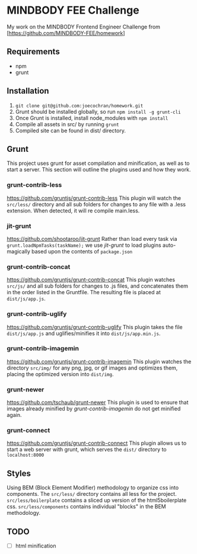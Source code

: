 # MINDBODY FEE Challenge
My work on the MINDBODY Frontend Engineer Challenge from [https://github.com/MINDBODY-FEE/homework]

## Requirements
- npm
- grunt

## Installation
1. `git clone git@github.com:joecochran/homework.git`
2. Grunt should be installed globally, so run `npm install -g grunt-cli`
3. Once Grunt is installed, install node_modules with `npm install`
4. Compile all assets in src/ by running `grunt`
5. Compiled site can be found in dist/ directory.

## Grunt
This project uses grunt for asset compilation and minification, as well as to
start a server. This section will outline the plugins used and how they work.

### grunt-contrib-less
https://github.com/gruntjs/grunt-contrib-less
This plugin will watch the `src/less/` directory and all sub folders for
changes to any file with a .less extension. When detected, it will re compile
main.less.

### jit-grunt
https://github.com/shootaroo/jit-grunt
Rather than load every task via `grunt.loadNpmTasks(taskName);` we use
*jit-grunt* to load plugins auto-magically based upon the contents of
`package.json` 

### grunt-contrib-concat
https://github.com/gruntjs/grunt-contrib-concat
This plugin watches `src/js/` and all sub folders for changes to .js files, and
concatenates them in the order listed in the Gruntfile. The resulting file is
placed at `dist/js/app.js`.

### grunt-contrib-uglify
https://github.com/gruntjs/grunt-contrib-uglify
This plugin takes the file `dist/js/app.js` and uglifies/minifies it into
`dist/js/app.min.js`.

### grunt-contrib-imagemin
https://github.com/gruntjs/grunt-contrib-imagemin
This plugin watches the directory `src/img/` for any png, jpg, or gif images
and optimizes them, placing the optimized version into `dist/img`.

### grunt-newer
https://github.com/tschaub/grunt-newer
This plugin is used to ensure that images already minified by
*grunt-contrib-imagemin* do not get minified again.

### grunt-connect
https://github.com/gruntjs/grunt-contrib-connect
This plugin allows us to start a web server with grunt, which serves the `dist/`
directory to `localhost:8000`


## Styles
Using BEM (Block Element Modifier) methodology to organize css into components.
The `src/less/` directory contains all less for the project. `src/less/boilerplate` contains a sliced up version of the html5boilerplate css. `src/less/components` contains individual "blocks" in the BEM methodology.

## TODO
- [ ] html minification
